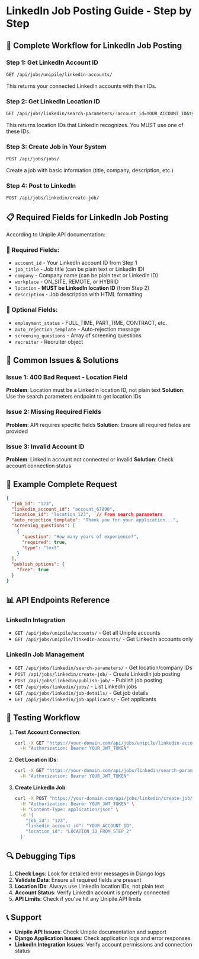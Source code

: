 # LinkedIn Job Posting Guide - Step by Step

## 🎯 **Complete Workflow for LinkedIn Job Posting**

### **Step 1: Get LinkedIn Account ID**
```bash
GET /api/jobs/unipile/linkedin-accounts/
```
This returns your connected LinkedIn accounts with their IDs.

### **Step 2: Get LinkedIn Location ID**
```bash
GET /api/jobs/linkedin/search-parameters/?account_id=YOUR_ACCOUNT_ID&type=LOCATION&query=San Francisco
```
This returns location IDs that LinkedIn recognizes. You MUST use one of these IDs.

### **Step 3: Create Job in Your System**
```bash
POST /api/jobs/jobs/
```
Create a job with basic information (title, company, description, etc.)

### **Step 4: Post to LinkedIn**
```bash
POST /api/jobs/linkedin/create-job/
```

## 📋 **Required Fields for LinkedIn Job Posting**

According to Unipile API documentation:

### **🔑 Required Fields:**
- `account_id` - Your LinkedIn account ID from Step 1
- `job_title` - Job title (can be plain text or LinkedIn ID)
- `company` - Company name (can be plain text or LinkedIn ID)
- `workplace` - ON_SITE, REMOTE, or HYBRID
- `location` - **MUST be LinkedIn location ID** (from Step 2)
- `description` - Job description with HTML formatting

### **📝 Optional Fields:**
- `employment_status` - FULL_TIME, PART_TIME, CONTRACT, etc.
- `auto_rejection_template` - Auto-rejection message
- `screening_questions` - Array of screening questions
- `recruiter` - Recruiter object

## 🚨 **Common Issues & Solutions**

### **Issue 1: 400 Bad Request - Location Field**
**Problem**: Location must be a LinkedIn location ID, not plain text
**Solution**: Use the search parameters endpoint to get location IDs

### **Issue 2: Missing Required Fields**
**Problem**: API requires specific fields
**Solution**: Ensure all required fields are provided

### **Issue 3: Invalid Account ID**
**Problem**: LinkedIn account not connected or invalid
**Solution**: Check account connection status

## 🔧 **Example Complete Request**

```json
{
  "job_id": "123",
  "linkedin_account_id": "account_67890",
  "location_id": "location_123",  // From search parameters
  "auto_rejection_template": "Thank you for your application...",
  "screening_questions": [
    {
      "question": "How many years of experience?",
      "required": true,
      "type": "text"
    }
  ],
  "publish_options": {
    "free": true
  }
}
```

## 📊 **API Endpoints Reference**

### **LinkedIn Integration**
- `GET /api/jobs/unipile/accounts/` - Get all Unipile accounts
- `GET /api/jobs/unipile/linkedin-accounts/` - Get LinkedIn accounts only

### **LinkedIn Job Management**
- `GET /api/jobs/linkedin/search-parameters/` - Get location/company IDs
- `POST /api/jobs/linkedin/create-job/` - Create LinkedIn job posting
- `POST /api/jobs/linkedin/publish-job/` - Publish job posting
- `GET /api/jobs/linkedin/jobs/` - List LinkedIn jobs
- `GET /api/jobs/linkedin/job-details/` - Get job details
- `GET /api/jobs/linkedin/job-applicants/` - Get applicants

## 🎯 **Testing Workflow**

1. **Test Account Connection**:
   ```bash
   curl -X GET "https://your-domain.com/api/jobs/unipile/linkedin-accounts/" \
     -H "Authorization: Bearer YOUR_JWT_TOKEN"
   ```

2. **Get Location IDs**:
   ```bash
   curl -X GET "https://your-domain.com/api/jobs/linkedin/search-parameters/?account_id=YOUR_ACCOUNT_ID&type=LOCATION&query=San Francisco" \
     -H "Authorization: Bearer YOUR_JWT_TOKEN"
   ```

3. **Create LinkedIn Job**:
   ```bash
   curl -X POST "https://your-domain.com/api/jobs/linkedin/create-job/" \
     -H "Authorization: Bearer YOUR_JWT_TOKEN" \
     -H "Content-Type: application/json" \
     -d '{
       "job_id": "123",
       "linkedin_account_id": "YOUR_ACCOUNT_ID",
       "location_id": "LOCATION_ID_FROM_STEP_2"
     }'
   ```

## 🔍 **Debugging Tips**

1. **Check Logs**: Look for detailed error messages in Django logs
2. **Validate Data**: Ensure all required fields are present
3. **Location IDs**: Always use LinkedIn location IDs, not plain text
4. **Account Status**: Verify LinkedIn account is properly connected
5. **API Limits**: Check if you've hit any Unipile API limits

## 📞 **Support**

- **Unipile API Issues**: Check Unipile documentation and support
- **Django Application Issues**: Check application logs and error responses
- **LinkedIn Integration Issues**: Verify account permissions and connection status
